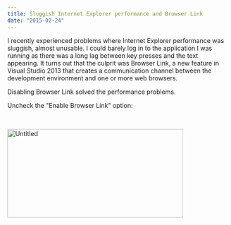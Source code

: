 ```yaml
---
title: Sluggish Internet Explorer performance and Browser Link
date: "2015-02-24"
---
```


I recently experienced problems where Internet Explorer performance was sluggish, almost unusable. I could barely log in to the application I was running as there was a long lag between key presses and the text appearing. It turns out that the culprit was Browser Link, a new feature in Visual Studio 2013 that creates a communication channel between the development environment and one or more web browsers.

Disabling Browser Link solved the performance problems.

Uncheck the "Enable Browser Link" option:

&nbsp;

[<img class="alignnone size-full wp-image-182" src="/images/2015/02/Untitled.png" alt="Untitled" width="399" height="201" srcset="/images/2015/02/Untitled.png 399w, /images/2015/02/Untitled-300x151.png 300w" sizes="(max-width: 399px) 100vw, 399px" />](/images/2015/02/Untitled.png)
